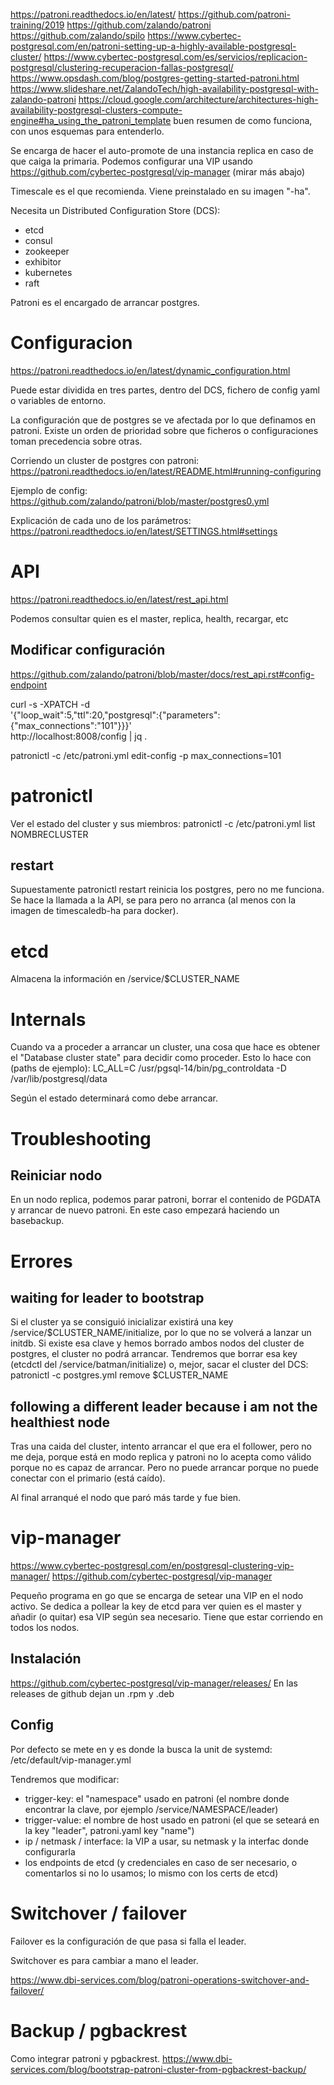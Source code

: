 https://patroni.readthedocs.io/en/latest/
https://github.com/patroni-training/2019
https://github.com/zalando/patroni
https://github.com/zalando/spilo
https://www.cybertec-postgresql.com/en/patroni-setting-up-a-highly-available-postgresql-cluster/
https://www.cybertec-postgresql.com/es/servicios/replicacion-postgresql/clustering-recuperacion-fallas-postgresql/
https://www.opsdash.com/blog/postgres-getting-started-patroni.html
https://www.slideshare.net/ZalandoTech/high-availability-postgresql-with-zalando-patroni
https://cloud.google.com/architecture/architectures-high-availability-postgresql-clusters-compute-engine#ha_using_the_patroni_template
  buen resumen de como funciona, con unos esquemas para entenderlo.

Se encarga de hacer el auto-promote de una instancia replica en caso de que caiga la primaria.
Podemos configurar una VIP usando https://github.com/cybertec-postgresql/vip-manager (mirar más abajo)

Timescale es el que recomienda.
Viene preinstalado en su imagen "-ha".

Necesita un Distributed Configuration Store (DCS):
 - etcd
 - consul
 - zookeeper
 - exhibitor
 - kubernetes
 - raft

Patroni es el encargado de arrancar postgres.


# Configuracion
https://patroni.readthedocs.io/en/latest/dynamic_configuration.html

Puede estar dividida en tres partes, dentro del DCS, fichero de config yaml o variables de entorno.

La configuración que de postgres se ve afectada por lo que definamos en patroni. Existe un orden de prioridad sobre que ficheros o configuraciones toman precedencia sobre otras.

Corriendo un cluster de postgres con patroni: https://patroni.readthedocs.io/en/latest/README.html#running-configuring

Ejemplo de config: https://github.com/zalando/patroni/blob/master/postgres0.yml

Explicación de cada uno de los parámetros:
https://patroni.readthedocs.io/en/latest/SETTINGS.html#settings


# API
https://patroni.readthedocs.io/en/latest/rest_api.html

Podemos consultar quien es el master, replica, health, recargar, etc

## Modificar configuración
https://github.com/zalando/patroni/blob/master/docs/rest_api.rst#config-endpoint

curl -s -XPATCH -d \
        '{"loop_wait":5,"ttl":20,"postgresql":{"parameters":{"max_connections":"101"}}}' \
        http://localhost:8008/config | jq .

patronictl -c /etc/patroni.yml edit-config -p max_connections=101


# patronictl
Ver el estado del cluster y sus miembros:
patronictl -c /etc/patroni.yml list NOMBRECLUSTER

## restart
Supuestamente patronictl restart reinicia los postgres, pero no me funciona.
Se hace la llamada a la API, se para pero no arranca (al menos con la imagen de timescaledb-ha para docker).

# etcd
Almacena la información en /service/$CLUSTER_NAME


# Internals
Cuando va a proceder a arrancar un cluster, una cosa que hace es obtener el "Database cluster state" para decidir como proceder.
Esto lo hace con (paths de ejemplo):
LC_ALL=C /usr/pgsql-14/bin/pg_controldata -D /var/lib/postgresql/data

Según el estado determinará como debe arrancar.


# Troubleshooting

## Reiniciar nodo
En un nodo replica, podemos parar patroni, borrar el contenido de PGDATA y arrancar de nuevo patroni.
En este caso empezará haciendo un basebackup.


# Errores

## waiting for leader to bootstrap
Si el cluster ya se consiguió inicializar existirá una key /service/$CLUSTER_NAME/initialize, por lo que no se volverá a lanzar un initdb.
Si existe esa clave y hemos borrado ambos nodos del cluster de postgres, el cluster no podrá arrancar.
Tendremos que borrar esa key (etcdctl del /service/batman/initialize) o, mejor, sacar el cluster del DCS:
patronictl -c postgres.yml remove $CLUSTER_NAME


## following a different leader because i am not the healthiest node
Tras una caida del cluster, intento arrancar el que era el follower, pero no me deja, porque está en modo replica y patroni no lo acepta como válido porque no es capaz de arrancar.
Pero no puede arrancar porque no puede conectar con el primario (está caído).

Al final arranqué el nodo que paró más tarde y fue bien.




# vip-manager
https://www.cybertec-postgresql.com/en/postgresql-clustering-vip-manager/
https://github.com/cybertec-postgresql/vip-manager

Pequeño programa en go que se encarga de setear una VIP en el nodo activo.
Se dedica a pollear la key de etcd para ver quien es el master y añadir (o quitar) esa VIP según sea necesario.
Tiene que estar corriendo en todos los nodos.

## Instalación
https://github.com/cybertec-postgresql/vip-manager/releases/
En las releases de github dejan un .rpm y .deb

## Config
Por defecto se mete en y es donde la busca la unit de systemd:
/etc/default/vip-manager.yml

Tendremos que modificar:
  - trigger-key: el "namespace" usado en patroni (el nombre donde encontrar la clave, por ejemplo /service/NAMESPACE/leader)
  - trigger-value: el nombre de host usado en patroni (el que se seteará en la key "leader", patroni.yaml key "name")
  - ip / netmask / interface: la VIP a usar, su netmask y la interfac donde configurarla
  - los endpoints de etcd (y credenciales en caso de ser necesario, o comentarlos si no lo usamos; lo mismo con los certs de etcd)


# Switchover / failover

Failover es la configuración de que pasa si falla el leader.

Switchover es para cambiar a mano el leader.

https://www.dbi-services.com/blog/patroni-operations-switchover-and-failover/


# Backup / pgbackrest
Como integrar patroni y pgbackrest.
https://www.dbi-services.com/blog/bootstrap-patroni-cluster-from-pgbackrest-backup/
